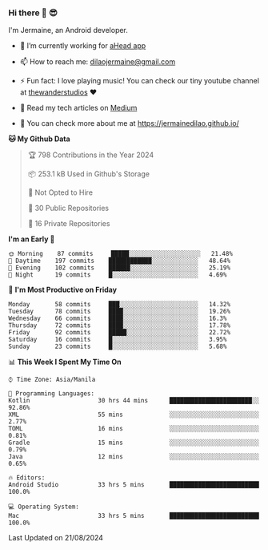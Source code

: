 ### Hi there 👋 😎
I'm Jermaine, an Android developer.

- 🔭 I’m currently working for [aHead app](https://www.ahead-app.com/)

- 📫 How to reach me: dilaojermaine@gmail.com

- ⚡ Fun fact: I love playing music! You can check our tiny youtube channel at [thewanderstudios](https://www.youtube.com/thewanderstudios) ♥️

- 📖 Read my tech articles on [Medium](https://jermainedilao.medium.com/)

- 👀 You can check more about me at https://jermainedilao.github.io/

<!--
**jermainedilao/jermainedilao** is a ✨ _special_ ✨ repository because its `README.md` (this file) appears on your GitHub profile.

Here are some ideas to get you started:

- 🔭 I’m currently working on ...
- 🌱 I’m currently learning ...
- 👯 I’m looking to collaborate on ...
- 🤔 I’m looking for help with ...
- 💬 Ask me about ...
- 📫 How to reach me: ...
- 😄 Pronouns: ...
- ⚡ Fun fact: ...
-->

<!--START_SECTION:waka-->
**🐱 My Github Data** 

> 🏆 798 Contributions in the Year 2024
 > 
> 📦 253.1 kB Used in Github's Storage 
 > 
> 🚫 Not Opted to Hire
 > 
> 📜 30 Public Repositories 
 > 
> 🔑 16 Private Repositories  
 > 
**I'm an Early 🐤** 

```text
🌞 Morning    87 commits     █████░░░░░░░░░░░░░░░░░░░░   21.48% 
🌆 Daytime    197 commits    ████████████░░░░░░░░░░░░░   48.64% 
🌃 Evening    102 commits    ██████░░░░░░░░░░░░░░░░░░░   25.19% 
🌙 Night      19 commits     █░░░░░░░░░░░░░░░░░░░░░░░░   4.69%

```
📅 **I'm Most Productive on Friday** 

```text
Monday       58 commits     ███░░░░░░░░░░░░░░░░░░░░░░   14.32% 
Tuesday      78 commits     ████░░░░░░░░░░░░░░░░░░░░░   19.26% 
Wednesday    66 commits     ████░░░░░░░░░░░░░░░░░░░░░   16.3% 
Thursday     72 commits     ████░░░░░░░░░░░░░░░░░░░░░   17.78% 
Friday       92 commits     █████░░░░░░░░░░░░░░░░░░░░   22.72% 
Saturday     16 commits     █░░░░░░░░░░░░░░░░░░░░░░░░   3.95% 
Sunday       23 commits     █░░░░░░░░░░░░░░░░░░░░░░░░   5.68%

```


📊 **This Week I Spent My Time On** 

```text
⌚︎ Time Zone: Asia/Manila

💬 Programming Languages: 
Kotlin                   30 hrs 44 mins      ███████████████████████░░   92.86% 
XML                      55 mins             ░░░░░░░░░░░░░░░░░░░░░░░░░   2.77% 
TOML                     16 mins             ░░░░░░░░░░░░░░░░░░░░░░░░░   0.81% 
Gradle                   15 mins             ░░░░░░░░░░░░░░░░░░░░░░░░░   0.79% 
Java                     12 mins             ░░░░░░░░░░░░░░░░░░░░░░░░░   0.65%

🔥 Editors: 
Android Studio           33 hrs 5 mins       █████████████████████████   100.0%

💻 Operating System: 
Mac                      33 hrs 5 mins       █████████████████████████   100.0%

```


 Last Updated on 21/08/2024
<!--END_SECTION:waka-->
